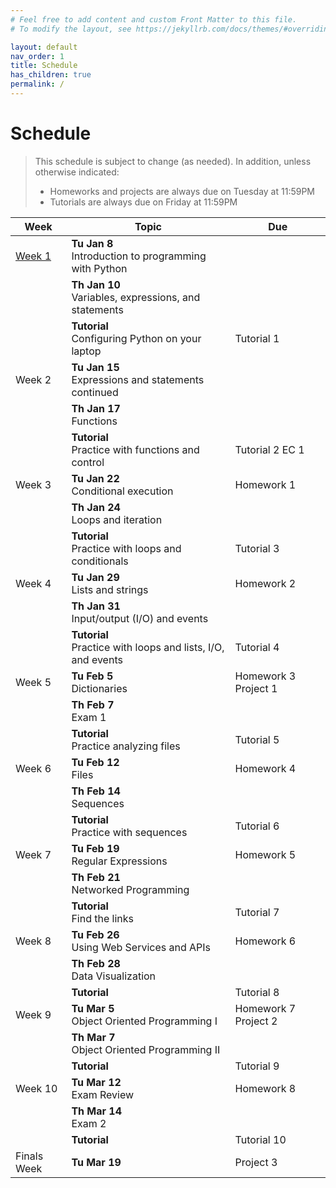 ```yaml
---
# Feel free to add content and custom Front Matter to this file.
# To modify the layout, see https://jekyllrb.com/docs/themes/#overriding-theme-defaults

layout: default
nav_order: 1
title: Schedule
has_children: true
permalink: /
---
```

# Schedule
> This schedule is subject to change (as needed). In addition, unless otherwise indicated:
> * Homeworks and projects are always due on Tuesday at 11:59PM
> * Tutorials are always due on Friday at 11:59PM

<table class="schedule">
    <thead>
        <tr>
            <th>Week</th>
            <th>Topic</th>
            <!-- <th style="width: 100px;">Assigned</th> -->
            <th>Due</th>
        </tr>
    </thead>
    <tbody>
        <!-- WEEK #1 -->
        <tr>
            <td>
                <a class="btn btn-outline" href="schedule/week-01">Week 1</a>
            </td>
            <td>
                <strong>Tu Jan 8</strong><br>
                Introduction to programming with Python<br>
            </td>
            <!-- <td></td> -->
            <td></td>
        </tr>
        <tr>
            <td></td>
            <td>
                <strong>Th Jan 10</strong><br>
                Variables, expressions, and statements
            </td>
            <!-- <td></td> -->
            <td></td>
        </tr>
        <tr>
            <td></td>
            <td>
                <strong>Tutorial</strong><br>
                Configuring Python on your laptop
            </td>
            <!-- <td>
                <a class="btn btn-outline" href="https://docs.google.com/document/d/1D2Y6u2hZm2zdyLB9IRjrS-IKhDR1v65ZfgxYIVYc0Hk/edit?usp=sharing" target="_blank">Tutorial 1</a>
                <a class="btn btn-outline" href="https://docs.google.com/document/d/1FKPwPzM-d_R1mLhN4jUQ6hnzpeH3dXfjncjzMpxM-Fg/edit#" target="_blank">EC 1</a>
            </td> -->
            <td><span class="label label-default">Tutorial 1</span></td>
        </tr>
        <!-- WEEK #2 -->
        <tr>
            <td>Week 2</td>
            <td>
                <strong>Tu Jan 15</strong><br>
                Expressions and statements continued<br>
            </td>
            <!-- <td><a href="#">Homework 1</a></td> -->
            <td></td>
        </tr>
        <tr>
            <td></td>
            <td>
                <strong>Th Jan 17</strong><br>
                Functions
            </td>
            <!-- <td></td> -->
            <td></td>
        </tr>
        <tr>
            <td></td>
            <td>
                <strong>Tutorial</strong><br>
                Practice with functions and control
            </td>
            <!-- <td><a href="#">Tutorial 2</a></td> -->
            <td>   
                <span class="label label-default">Tutorial 2</span>
                <span class="label label-green">EC 1</span>
            </td>
        </tr>
        <!-- WEEK #3 -->
        <tr>
            <td>Week 3</td>
            <td>
                <strong>Tu Jan 22</strong><br>
                Conditional execution<br>
            </td>
            <!-- <td>
                <a href="#">Homework 2</a><br>
                <a href="#">Project 1</a>
            </td> -->
            <td><span class="label label-default">Homework 1</span></td>
        </tr>
        <tr>
            <td></td>
            <td>
                <strong>Th Jan 24</strong><br>
                Loops and iteration
            </td>
            <!-- <td></td> -->
            <td></td>
        </tr>
        <tr>
            <td></td>
            <td>
                <strong>Tutorial</strong><br>
                Practice with loops and conditionals
            </td>
            <!-- <td><a href="#">Tutorial 3</a></td> -->
            <td><span class="label label-default">Tutorial 3</span></td>
        </tr>
        <!-- WEEK #4 -->
        <tr>
            <td>Week 4</td>
            <td>
                <strong>Tu Jan 29</strong><br>
                Lists and strings<br>
            </td>
            <!-- <td><a href="#">Homework 3</a></td> -->
            <td><span class="label label-default">Homework 2</span></td>
        </tr>
        <tr>
            <td></td>
            <td>
                <strong>Th Jan 31</strong><br>
                Input/output (I/O) and events
            </td>
            <!-- <td></td> -->
            <td></td>
        </tr>
        <tr>
            <td></td>
            <td>
                <strong>Tutorial</strong><br>
                Practice with loops and lists, I/O, and events
            </td>
            <!-- <td><a href="#">Tutorial 4</a></td> -->
            <td><span class="label label-default">Tutorial 4</span></td>
        </tr>
        <!-- WEEK #5 -->
        <tr>
            <td>Week 5</td>
            <td>
                <strong>Tu Feb 5</strong><br>
                Dictionaries<br>
            </td>
            <!-- <td><a href="#">Homework 4</a></td> -->
            <td>
                <span class="label label-default">Homework 3</span>
                <span class="label label-purple">Project 1</span>
            </td>
        </tr>
        <tr>
            <td></td>
            <td>
                <strong>Th Feb 7</strong><br>
                <span class="label label-blue">Exam 1</span>
            </td>
            <!-- <td></td> -->
            <td></td>
        </tr>
        <tr>
            <td></td>
            <td>
                <strong>Tutorial</strong><br>
                Practice analyzing files
            </td>
            <!-- <td><a href="#">Tutorial 5</a></td> -->
            <td><span class="label label-default">Tutorial 5</span></td>
        </tr>
        <!-- WEEK #6 -->
        <tr>
            <td>Week 6</td>
            <td>
                <strong>Tu Feb 12</strong><br>
                Files<br>
            </td>
            <!-- <td>
                <a href="#">Homework 5</a>
                <a href="#">Project 2</a>
            </td> -->
            <td>
                <span class="label label-default">Homework 4</span>
            </td>
        </tr>
        <tr>
            <td></td>
            <td>
                <strong>Th Feb 14</strong><br>
                Sequences
            </td>
            <!-- <td></td> -->
            <td></td>
        </tr>
        <tr>
            <td></td>
            <td>
                <strong>Tutorial</strong><br>
                Practice with sequences
            </td>
            <!-- <td><a href="#">Tutorial 6</a></td> -->
            <td><span class="label label-default">Tutorial 6</span></td>
        </tr>
        <!-- WEEK #7 -->
        <tr>
            <td>Week 7</td>
            <td>
                <strong>Tu Feb 19</strong><br>
                Regular Expressions<br>
            </td>
            <!-- <td>
                <a href="#">Homework 6</a>
            </td> -->
            <td>
                <span class="label label-default">Homework 5</span>
            </td>
        </tr>
        <tr>
            <td></td>
            <td>
                <strong>Th Feb 21</strong><br>
                Networked Programming
            </td>
            <!-- <td></td> -->
            <td></td>
        </tr>
        <tr>
            <td></td>
            <td>
                <strong>Tutorial</strong><br>
                Find the links 
            </td>
            <!-- <td><a href="#">Tutorial 7</a></td> -->
            <td><span class="label label-default">Tutorial 7</span></td>
        </tr>
        <!-- WEEK #8 -->
        <tr>
            <td>Week 8</td>
            <td>
                <strong>Tu Feb 26</strong><br>
                Using Web Services and APIs<br>
            </td>
            <!-- <td>
                <a href="#">Homework 7</a>
            </td> -->
            <td>
                <span class="label label-default">Homework 6</span>
            </td>
        </tr>
        <tr>
            <td></td>
            <td>
                <strong>Th Feb 28</strong><br>
                Data Visualization
            </td>
            <!-- <td></td> -->
            <td></td>
        </tr>
        <tr>
            <td></td>
            <td>
                <strong>Tutorial</strong><br>
            </td>
            <!-- <td><a href="#">Tutorial 8</a></td> -->
            <td><span class="label label-default">Tutorial 8</span></td>
        </tr>
        <!-- WEEK #9 -->
        <tr>
            <td>Week 9</td>
            <td>
                <strong>Tu Mar 5</strong><br>
                Object Oriented Programming I<br>
            </td>
            <!-- <td>
                <a href="#">Homework 8</a><br>
                <a href="#">Project 3</a>
            </td> -->
            <td>
                <span class="label label-default">Homework 7</span>
                <span class="label label-purple">Project 2</span>
            </td>
        </tr>
        <tr>
            <td></td>
            <td>
                <strong>Th Mar 7</strong><br>
                Object Oriented Programming II
            </td>
            <!-- <td></td> -->
            <td></td>
        </tr>
        <tr>
            <td></td>
            <td>
                <strong>Tutorial</strong><br>
            </td>
            <!-- <td><a href="#">Tutorial 9</a></td> -->
            <td><span class="label label-default">Tutorial 9</span></td>
        </tr>
        <!-- WEEK #10 -->
        <tr>
            <td>Week 10</td>
            <td>
                <strong>Tu Mar 12</strong><br>
                Exam Review<br>
            </td>
            <!-- <td></td> -->
            <td>
                <span class="label label-default">Homework 8</span>
            </td>
        </tr>
        <tr>
            <td></td>
            <td>
                <strong>Th Mar 14</strong><br>
                <span class="label label-blue">Exam 2</span>
            </td>
            <!-- <td></td> -->
            <td></td>
        </tr>
        <tr>
            <td></td>
            <td>
                <strong>Tutorial</strong><br>
            </td>
            <!-- <td><a href="#">Tutorial 10</a></td> -->
            <td><span class="label label-default">Tutorial 10</span></td>
        </tr>
        <!-- FINALS WEEK -->
        <tr>
            <td>Finals Week</td>
            <td>
                <strong>Tu Mar 19</strong><br>
            </td>
            <!-- <td></td> -->
            <td>
                <span class="label label-purple">Project 3</span>
            </td>
        </tr>
    </tbody>
</table>